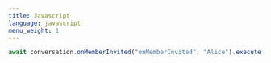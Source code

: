 ```yaml
---
title: Javascript
language: javascript
menu_weight: 1
---
```


```javascript
await conversation.onMemberInvited("onMemberInvited", "Alice").execute();
```